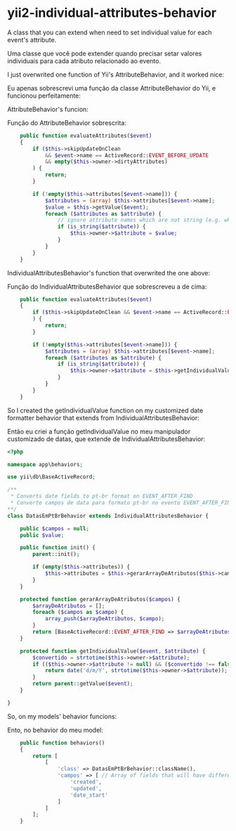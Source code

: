 # yii2-individual-attributes-behavior
A class that you can extend when need to set individual value for each event's attribute.

Uma classe que você pode extender quando precisar setar valores individuais para cada atributo relacionado ao evento.



I just overwrited one function of Yii's AttributeBehavior, and it worked nice:

Eu apenas sobrescrevi uma função da classe AttributeBehavior do Yii, e funcionou perfeitamente:



AttributeBehavior's funcion:

Função do AttributeBehavior sobrescrita:

```php
    public function evaluateAttributes($event)
    {
        if ($this->skipUpdateOnClean
            && $event->name == ActiveRecord::EVENT_BEFORE_UPDATE
            && empty($this->owner->dirtyAttributes)
        ) {
            return;
        }

        if (!empty($this->attributes[$event->name])) {
            $attributes = (array) $this->attributes[$event->name];
            $value = $this->getValue($event);
            foreach ($attributes as $attribute) {
                // ignore attribute names which are not string (e.g. when set by TimestampBehavior::updatedAtAttribute)
                if (is_string($attribute)) {
                    $this->owner->$attribute = $value;
                }
            }
        }
    }
```

IndividualAttributesBehavior's function that overwrited the one above:

Função do IndividualAttributesBehavior que sobrescreveu a de cima:

```php
    public function evaluateAttributes($event) 
    {
        if ($this->skipUpdateOnClean && $event->name == ActiveRecord::EVENT_BEFORE_UPDATE && empty($this->owner->dirtyAttributes)
        ) {
            return;
        }

        if (!empty($this->attributes[$event->name])) {
            $attributes = (array) $this->attributes[$event->name];
            foreach ($attributes as $attribute) {
                if (is_string($attribute)) {
                    $this->owner->$attribute = $this->getIndividualValue($event, $attribute);
                }
            }
        }
    }
```

So I created the getIndividualValue function on my customized date formatter behavior that extends from IndividualAttributesBehavior:


Então eu criei a função getIndividualValue no meu manipulador customizado de datas, que extende de IndividualAttributesBehavior:

```php
<?php

namespace app\behaviors;

use yii\db\BaseActiveRecord;

/**
 * Converts date fields to pt-br format on EVENT_AFTER_FIND
 * Converte campos de data para formato pt-br no evento EVENT_AFTER_FIND
**/
class DatasEmPtBrBehavior extends IndividualAttributesBehavior {

    public $campos = null;
    public $value;

    public function init() {
        parent::init();

        if (empty($this->attributes)) {
            $this->attributes = $this->gerarArrayDeAtributos($this->campos);
        }
    }

    protected function gerarArrayDeAtributos($campos) {
        $arrayDeAtributos = [];
        foreach ($campos as $campo) {
            array_push($arrayDeAtributos, $campo);
        }
        return [BaseActiveRecord::EVENT_AFTER_FIND => $arrayDeAtributos];
    }

    protected function getIndividualValue($event, $attribute) {
        $convertido = strtotime($this->owner->$attribute);
        if (($this->owner->$attribute != null) && ($convertido !== false)) {
            return date('d/m/Y', strtotime($this->owner->$attribute));
        }
        return parent::getValue($event);
    }

}
```

So, on my models' behavior funcions:

Ento, no behavior do meu model:

```php
    public function behaviors() 
    {
        return [
            [
                'class' => DatasEmPtBrBehavior::className(),
                'campos' => [ // Array of fields that will have different values
                    'created', 
                    'updated',
                    'date_start'
                ]
            ]
        ];
    }
```
